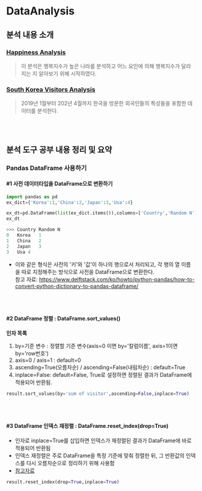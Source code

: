 # DataAnalysis
## 분석 내용 소개
### [Happiness Analysis](https://github.com/alyssa1996/DataAnalysis/blob/main/Happiness%20Analysis.ipynb)
> 이 분석은 행복지수가 높은 나라를 분석하고 어느 요인에 의해 행복지수가 달라지는 지 알아보기 위해 시작하였다.
### [South Korea Visitors Analysis](https://github.com/alyssa1996/DataAnalysis/blob/main/South%20Korea%20Vistiors.ipynb)
> 2019년 1월부터 202년 4월까지 한국을 방문한 외국인들의 특성들을 포함한 데이터를 분석한다.

<br></br>
## 분석 도구 공부 내용 정리 및 요약 
### Pandas DataFrame 사용하기
#### #1 사전 데이터타입을 DataFrame으로 변환하기
```python
import pandas as pd
ex_dict={'Korea':1,'China':2,'Japan':3,'Usa':4}

ex_dt=pd.DataFrame(list(ex_dict.items()),columns=['Country','Random N'])
ex_dt

>>>	Country	Random N
0	Korea	1
1	China	2
2	Japan	3
3	Usa	4
```
* 이와 같은 형식은 사전의 '키'와 '값'이 하나의 행으로서 처리되고, 각 행의 열 이름을 따로 지정해주는 방식으로 사전을 DataFrame으로 변환한다.<br>
참고 자료: https://www.delftstack.com/ko/howto/python-pandas/how-to-convert-python-dictionary-to-pandas-dataframe/

<br></br>
#### #2 DataFrame 정렬 : DataFrame.sort_values()
**인자 목록**
1. by=기준 변수 : 정렬할 기준 변수(axis=0 이면 by='칼럼이름', axis=1이면 by='row번호')
2. axis=0 / axis=1 : default=0
3. ascending=True(오름차순) / ascending=False(내림차순) : default=True
4. inplace=False: default=False, True로 설정하면 정렬된 결과가 DataFrame에 적용되어 반환됨.
```python
result.sort_values(by='sum of visitor',ascending=False,inplace=True)
```

<br></br>
#### #3 DataFrame 인덱스 재정렬 : DataFrame.reset_index(drop=True)
* 인자로 inplace=True를 삽입하면 인덱스가 재정렬된 결과가 DataFrame에 바로 적용되어 반환됨
* 인덱스 재정렬은 주로 DataFrame을 특정 기준에 맞춰 정렬한 뒤, 그 반환값의 인덱스를 다시 오름차순으로 정리하기 위해 사용함
* [참고자료](https://specialscene.tistory.com/44)
```python
result.reset_index(drop=True,inplace=True)
```
